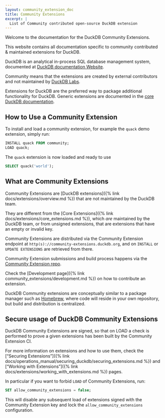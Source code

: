 ```yaml
---
layout: community_extension_doc
title: Community Extensions
excerpt: |
  List of Community contributed open-source DuckDB extension 
---
```


Welcome to the documentation for the DuckDB Community Extensions.

This website contains all documentation specific to community contributed & maintained extensions for DuckDB.

DuckDB is an analytical in-process SQL database management system, documented at [DuckDB documentation Website](https://duckdb.org/docs/).

Community means that the extensions are created by external contributors and not maintained by [DuckDB Labs](https://duckdblabs.com/).

Extensions for DuckDB are the preferred way to package additional functionality for DuckDB. Generic extensions are documented in the [core DuckDB documentation](https://duckdb.org/docs/extensions/).

## How to Use a Community Extension

To install and load a community extension, for example the `quack` demo extension, simply run:

```sql
INSTALL quack FROM community;
LOAD quack;
```

The `quack` extension is now loaded and ready to use

```sql
SELECT quack('world');
```

## What are Community Extensions

Community Extensions are [DuckDB extensions]({% link docs/extensions/overview.md %}) that are not maintained by the DuckDB team.

They are different from the [Core Extensions]({% link docs/extensions/core_extensions.md %}), which *are* maintained by the DuckDB team, or from unsigned extensions, that are extensions that have an empty or invalid key.

Community Extensions are distributed via the Community Extension endpoint at `http(s)://community-extensions.duckdb.org`, and on `INSTALL` or `UPDATE EXTENSIONS` are retrieved from there.

Community Extension submissions and build process happens via the [Community Extension repo](https://github.com/duckdb/community-extensions).

Check the [Development page]({% link community_extensions/development.md %}) on how to contribute an extension.

DuckDB Community extensions are conceptually similar to a package manager such as [Homebrew](https://brew.sh/), where code will reside in your own repository, but build and distribution is centralized.

## Secure usage of DuckDB Community Extensions

DuckDB Community Extensions are signed, so that on LOAD a check is performed to prove a given extensions has been built by the Community Extension CI.

For more information on extensions and how to use them, check the [“Securing Extensions”]({% link docs/operations_manual/securing_duckdb/securing_extensions.md %}) and [“Working with Extensions”]({% link docs/extensions/working_with_extensions.md %}) pages.

In particular if you want to forbid `LOAD` of Community Extensions, run:

```sql
SET allow_community_extensions = false;
```

This will disable any subsequent load of extensions signed with the Community Extension key and lock the `allow_community_extensions` configuration.
